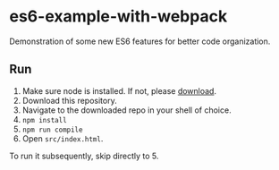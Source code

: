 # es6-example-with-webpack
Demonstration of some new ES6 features for better code organization.

## Run
1. Make sure node is installed. If not, please [download](https://nodejs.org/).
2. Download this repository.
3. Navigate to the downloaded repo in your shell of choice.
4. `npm install`
5. `npm run compile`
6. Open `src/index.html`.

To run it subsequently, skip directly to 5.
